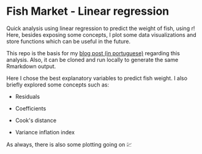 # Fish Market - Linear regression

Quick analysis using linear regression to predict the weight of fish, using r! Here, besides exposing some concepts, I plot some data visualizations and store functions which can be useful in the future.

This repo is the basis for my [blog post (in portuguese)](https://www.lucasmoraes.org/blog/fish_market/) regarding this analysis. Also, it can be cloned and run locally to generate the same Rmarkdown output.

Here I chose the best explanatory variables to predict fish weight. I also briefly explored some concepts such as:

-   Residuals

-   Coefficients

-   Cook's distance

-   Variance inflation index

As always, there is also some plotting going on :chart:
